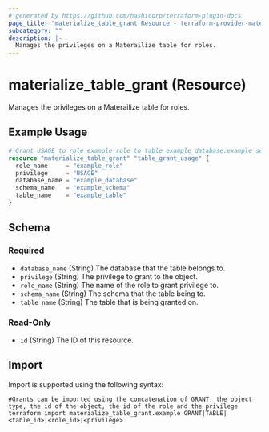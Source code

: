 ```yaml
---
# generated by https://github.com/hashicorp/terraform-plugin-docs
page_title: "materialize_table_grant Resource - terraform-provider-materialize"
subcategory: ""
description: |-
  Manages the privileges on a Materailize table for roles.
---
```


# materialize_table_grant (Resource)

Manages the privileges on a Materailize table for roles.

## Example Usage

```terraform
# Grant USAGE to role example_role to table example_database.example_schema.example_table
resource "materialize_table_grant" "table_grant_usage" {
  role_name     = "example_role"
  privilege     = "USAGE"
  database_name = "example_database"
  schema_name   = "example_schema"
  table_name    = "example_table"
}
```

<!-- schema generated by tfplugindocs -->
## Schema

### Required

- `database_name` (String) The database that the table belongs to.
- `privilege` (String) The privilege to grant to the object.
- `role_name` (String) The name of the role to grant privilege to.
- `schema_name` (String) The schema that the table being to.
- `table_name` (String) The table that is being granted on.

### Read-Only

- `id` (String) The ID of this resource.

## Import

Import is supported using the following syntax:

```shell
#Grants can be imported using the concatenation of GRANT, the object type, the id of the object, the id of the role and the privilege 
terraform import materialize_table_grant.example GRANT|TABLE|<table_id>|<role_id>|<privilege>
```
